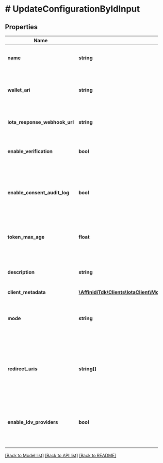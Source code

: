 # # UpdateConfigurationByIdInput

## Properties

Name | Type | Description | Notes
------------ | ------------- | ------------- | -------------
**name** | **string** | The name of the configuration to quickly identify the resource. | [optional]
**wallet_ari** | **string** | The unique resource identifier of the Wallet used to sign the request token. | [optional]
**iota_response_webhook_url** | **string** | The webhook URL is used for callback when the data is ready. | [optional]
**enable_verification** | **bool** | Cryptographically verifies the data shared by the user when enabled. | [optional]
**enable_consent_audit_log** | **bool** | Records the user&#39;s consent when they share their data, including the type of data shared when enabled. | [optional]
**token_max_age** | **float** | This is the lifetime of the signed request token during the data-sharing flow. | [optional]
**description** | **string** | An optional description of what the configuration is used for. | [optional]
**client_metadata** | [**\AffinidiTdk\Clients\IotaClient\Model\IotaConfigurationDtoClientMetadata**](IotaConfigurationDtoClientMetadata.md) |  | [optional]
**mode** | **string** | Determines whether to handle the data-sharing request using the WebSocket or Redirect flow. | [optional]
**redirect_uris** | **string[]** | List of allowed URLs to redirect users, including the response from the request. This is required if the selected data-sharing mode is Redirect. | [optional]
**enable_idv_providers** | **bool** | Enables identity verification from user with a 3rd-party provider when a verified identity document is not found. | [optional]

[[Back to Model list]](../../README.md#models) [[Back to API list]](../../README.md#endpoints) [[Back to README]](../../README.md)

